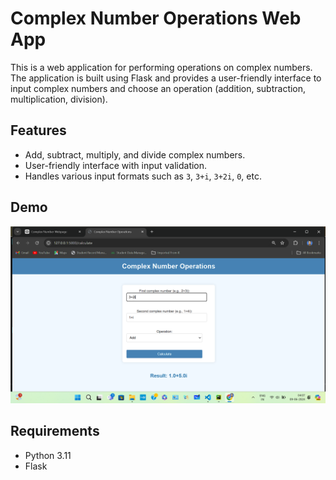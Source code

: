 # Complex Number Operations Web App

This is a web application for performing operations on complex numbers. The application is built using Flask and provides a user-friendly interface to input complex numbers and choose an operation (addition, subtraction, multiplication, division).

## Features

- Add, subtract, multiply, and divide complex numbers.
- User-friendly interface with input validation.
- Handles various input formats such as `3`, `3+i`, `3+2i`, `0`, etc.

## Demo

![Demo Screenshot](Screenshot.png)

## Requirements

- Python 3.11
- Flask



